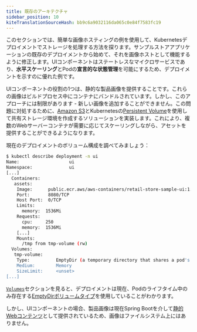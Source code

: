 ```yaml
---
title: 既存のアーキテクチャ
sidebar_position: 10
kiteTranslationSourceHash: bb9c6a9032116da065c0e84f7583fc19
---
```


このセクションでは、簡単な画像ホスティングの例を使用して、Kubernetesデプロイメントでストレージを処理する方法を探ります。サンプルストアアプリケーションの既存のデプロイメントから始めて、それを画像ホストとして機能するように修正します。UIコンポーネントはステートレスなマイクロサービスであり、**水平スケーリング**とPodの**宣言的な状態管理**を可能にするため、デプロイメントを示すのに優れた例です。

UIコンポーネントの役割の1つは、静的な製品画像を提供することです。これらの画像はビルドプロセス中にコンテナにバンドルされています。しかし、このアプローチには制限があります - 新しい画像を追加することができません。この問題に対処するために、[Amazon S3](https://docs.aws.amazon.com/AmazonS3/latest/userguide/Welcome.html)とKubernetesの[Persistent Volume](https://kubernetes.io/docs/concepts/storage/persistent-volumes/)を使用して共有ストレージ環境を作成するソリューションを実装します。これにより、複数のWebサーバーコンテナが需要に応じてスケーリングしながら、アセットを提供することができるようになります。

現在のデプロイメントのボリューム構成を調べてみましょう：

```bash
$ kubectl describe deployment -n ui
Name:                   ui
Namespace:              ui
[...]
  Containers:
   assets:
    Image:      public.ecr.aws/aws-containers/retail-store-sample-ui:1.2.1
    Port:       8080/TCP
    Host Port:  0/TCP
    Limits:
      memory:  1536Mi
    Requests:
      cpu:     250
      memory:  1536Mi
    [...]
    Mounts:
      /tmp from tmp-volume (rw)
  Volumes:
   tmp-volume:
    Type:          EmptyDir (a temporary directory that shares a pod's lifetime)
    Medium:        Memory
    SizeLimit:     <unset>
[...]
```

[`Volumes`](https://kubernetes.io/docs/concepts/storage/volumes/#emptydir-configuration-example)セクションを見ると、デプロイメントは現在、Podのライフタイム中のみ存在する[EmptyDirボリュームタイプ](https://kubernetes.io/docs/concepts/storage/volumes/#emptydir)を使用していることがわかります。

しかし、UIコンポーネントの場合、製品画像は現在Spring Bootを介して[静的Webコンテンツ](https://spring.io/blog/2013/12/19/serving-static-web-content-with-spring-boot)として提供されているため、画像はファイルシステム上にはありません。
